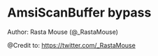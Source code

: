 # AmsiScanBuffer bypass

Author: Rasta Mouse (@_RastaMouse)

@Credit to: https://twitter.com/_RastaMouse
